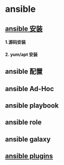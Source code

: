 # ansible

## [ansible 安装](./ansible-study.md)
#### 1.源码安装
#### 2. yum/apt 安装

## ansible 配置

## ansible Ad-Hoc

## ansible playbook

## ansible role

## ansible galaxy

## [ansible plugins]()
